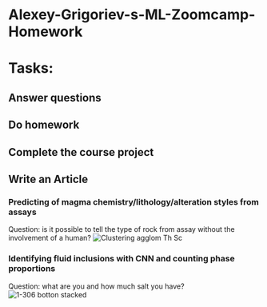 
# Alexey-Grigoriev-s-ML-Zoomcamp-Homework
# Tasks: 
## Answer questions
## Do homework
## Complete the course project
## Write an Article
### Predicting of magma chemistry/lithology/alteration styles from assays
Question: is it possible to tell the type of rock from assay without the involvement of a human?
![Clustering agglom Th Sc](https://user-images.githubusercontent.com/65893409/132240801-1bb8f407-63c6-46ce-9886-e005d9f90303.jpg)
### Identifying fluid inclusions with CNN and counting phase proportions
Question: what are you and how much salt you have? 
![1-306 botton stacked](https://user-images.githubusercontent.com/65893409/132240947-b171c6ba-987e-42d4-b4eb-2eca81844262.jpg)

